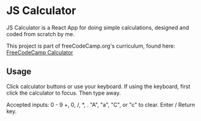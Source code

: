 # JS Calculator

JS Calculator is a React App for doing simple calculations, designed and coded from scratch by me.  

This project is part of freeCodeCamp.org's curriculum, found here: [FreeCodeCamp Calculator](https://learn.freecodecamp.org/front-end-libraries/front-end-libraries-projects/build-a-javascript-calculator/)

## Usage

Click calculator buttons or use your keyboard. If using the keyboard, first click the calculator to focus. Then type away. 

Accepted inputs:
0 - 9
+, 0, /, *, .
"A", "a", "C", or "c" to clear.
Enter / Return key.
